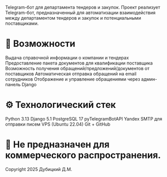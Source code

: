 Telegram-бот для департамента тендеров и закупок.
Проект реализует Telegram-бот, предназначенный для автоматизации взаимодействия между департаментом тендеров и закупок и потенциальными поставщиками.

# 📌 Возможности
Выдача справочной информации о компании и тендерах
Предоставление пакета документов для квалификации поставщика
Возможность получения обращений/предложений/документов от поставщиков
Автоматическая отправка обращений на email сотрудников
Отображение и управление обращениями через админ-панель Django

# ⚙️ Технологический стек
Python 3.13
Django 5.1
PostgreSQL 17
pyTelegramBotAPI
Yandex SMTP для отправки писем
VPS (Ubuntu 22.04)
Git + GitHub

# 🧾 Не предназначен для коммерческого распространения.
Copyright 2025 Дубицкий Д.М.
